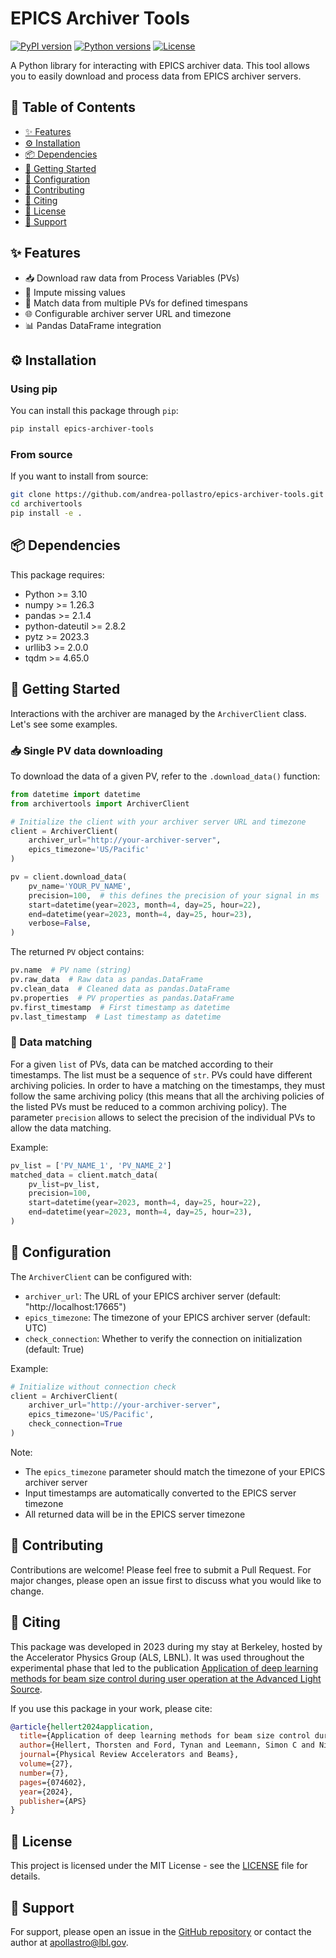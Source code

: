 # EPICS Archiver Tools

[![PyPI version](https://badge.fury.io/py/epics-archiver-tools.svg)](https://badge.fury.io/py/epics-archiver-tools)
[![Python versions](https://img.shields.io/pypi/pyversions/epics-archiver-tools.svg)](https://pypi.org/project/epics-archiver-tools/)
[![License](https://img.shields.io/pypi/l/epics-archiver-tools.svg)](https://pypi.org/project/epics-archiver-tools/)

A Python library for interacting with EPICS archiver data. This tool allows you to easily download and process data from EPICS archiver servers.

## 📑 Table of Contents

- [✨ Features](#-features)
- [⚙️ Installation](#️-installation)
- [📦 Dependencies](#-dependencies)
- [🚀 Getting Started](#-getting-started)
- [🔧 Configuration](#-configuration)
- [🤝 Contributing](#-contributing)
- [📝 Citing](#-citing)
- [📄 License](#-license)
- [💬 Support](#-support)

## ✨ Features

- 📥 Download raw data from Process Variables (PVs)
- 🧩 Impute missing values
- 🧮 Match data from multiple PVs for defined timespans
- 🌐 Configurable archiver server URL and timezone
- 📊 Pandas DataFrame integration

## ⚙️ Installation

### Using pip
You can install this package through `pip`:
```bash
pip install epics-archiver-tools
```

### From source
If you want to install from source:
```bash
git clone https://github.com/andrea-pollastro/epics-archiver-tools.git
cd archivertools
pip install -e .
```

## 📦 Dependencies

This package requires:
- Python >= 3.10
- numpy >= 1.26.3
- pandas >= 2.1.4
- python-dateutil >= 2.8.2
- pytz >= 2023.3
- urllib3 >= 2.0.0
- tqdm >= 4.65.0

## 🚀 Getting Started

Interactions with the archiver are managed by the `ArchiverClient` class. Let's see some examples.

### 📥 Single PV data downloading
To download the data of a given PV, refer to the `.download_data()` function:

```python
from datetime import datetime
from archivertools import ArchiverClient

# Initialize the client with your archiver server URL and timezone
client = ArchiverClient(
    archiver_url="http://your-archiver-server",
    epics_timezone='US/Pacific'
)

pv = client.download_data(
    pv_name='YOUR_PV_NAME',
    precision=100,  # this defines the precision of your signal in ms
    start=datetime(year=2023, month=4, day=25, hour=22),
    end=datetime(year=2023, month=4, day=25, hour=23),
    verbose=False,
)
```

The returned `PV` object contains:
```python
pv.name  # PV name (string)
pv.raw_data  # Raw data as pandas.DataFrame
pv.clean_data  # Cleaned data as pandas.DataFrame
pv.properties  # PV properties as pandas.DataFrame
pv.first_timestamp  # First timestamp as datetime
pv.last_timestamp  # Last timestamp as datetime
```

### 🧮 Data matching
For a given `list` of PVs, data can be matched according to their timestamps. The list must be a sequence of `str`.
PVs could have different archiving policies. In order to have a matching on the timestamps, they must follow the same 
archiving policy (this means that all the archiving policies of the listed PVs must be reduced to a common archiving 
policy). The parameter `precision` allows to select the precision of the individual PVs to allow the data matching.

Example:
```python
pv_list = ['PV_NAME_1', 'PV_NAME_2']
matched_data = client.match_data(
    pv_list=pv_list,
    precision=100,
    start=datetime(year=2023, month=4, day=25, hour=22),
    end=datetime(year=2023, month=4, day=25, hour=23),
)
```

## 🔧 Configuration

The `ArchiverClient` can be configured with:
- `archiver_url`: The URL of your EPICS archiver server (default: "http://localhost:17665")
- `epics_timezone`: The timezone of your EPICS archiver server (default: UTC)
- `check_connection`: Whether to verify the connection on initialization (default: True)

Example:
```python
# Initialize without connection check
client = ArchiverClient(
    archiver_url="http://your-archiver-server",
    epics_timezone='US/Pacific',
    check_connection=True
)
```

Note:
- The `epics_timezone` parameter should match the timezone of your EPICS archiver server
- Input timestamps are automatically converted to the EPICS server timezone
- All returned data will be in the EPICS server timezone

## 🤝 Contributing

Contributions are welcome! Please feel free to submit a Pull Request. For major changes, please open an issue first to discuss what you would like to change.

## 📝 Citing

This package was developed in 2023 during my stay at Berkeley, hosted by the Accelerator Physics Group (ALS, LBNL). It was used throughout the experimental phase that led to the publication [Application of deep learning methods for beam size control during user operation at the Advanced Light Source](https://journals.aps.org/prab/abstract/10.1103/PhysRevAccelBeams.27.074602).

If you use this package in your work, please cite:
```bibtex
@article{hellert2024application,
  title={Application of deep learning methods for beam size control during user operation at the Advanced Light Source},
  author={Hellert, Thorsten and Ford, Tynan and Leemann, Simon C and Nishimura, Hiroshi and Venturini, Marco and Pollastro, Andrea},
  journal={Physical Review Accelerators and Beams},
  volume={27},
  number={7},
  pages={074602},
  year={2024},
  publisher={APS}
}
```

## 📄 License

This project is licensed under the MIT License - see the [LICENSE](LICENSE) file for details.

## 💬 Support

For support, please open an issue in the [GitHub repository](https://github.com/andrea-pollastro/epics-archiver-tools) or contact the author at apollastro@lbl.gov.
